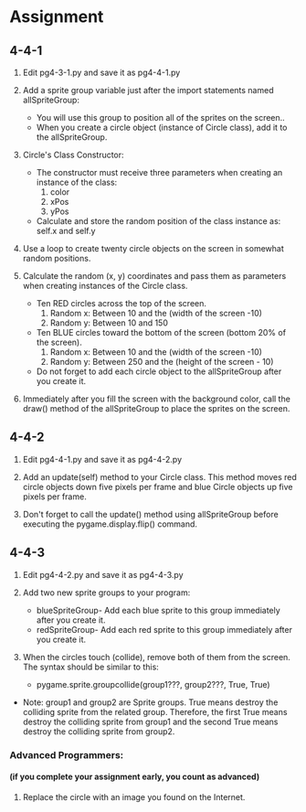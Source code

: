 # Assignment
## 4-4-1

1. Edit pg4-3-1.py and save it as pg4-4-1.py

2. Add a sprite group variable just after the import statements named allSpriteGroup:
    - You will use this group to position all of the sprites on the screen..
    - When you create a circle object (instance of Circle class), add it to the allSpriteGroup.

3. Circle's Class Constructor:
    - The constructor must receive three parameters when creating an instance of the class:
        1. color
        2. xPos
        3. yPos
    - Calculate and store the random position of the class instance as: self.x and self.y

4. Use a loop to create twenty circle objects on the screen in somewhat random positions.

5. Calculate the random (x, y) coordinates and pass them as parameters when creating instances of the Circle class.
    - Ten RED circles across the top of the screen.
        1. Random x: Between 10 and the (width of the screen -10)
        2. Random y: Between 10 and 150
    - Ten BLUE circles toward the bottom of the screen (bottom 20% of the screen).
        1. Random x: Between 10 and the (width of the screen -10)
        2. Random y: Between 250 and the (height of the screen - 10)

    * Do not forget to add each circle object to the allSpriteGroup after you create it.

6. Immediately after you fill the screen with the background color, call the draw() method of the allSpriteGroup to place the sprites on the screen.


## 4-4-2

1. Edit pg4-4-1.py and save it as pg4-4-2.py

2. Add an update(self) method to your Circle class. This method moves red circle objects down five pixels per frame and blue Circle objects up five pixels per frame.

3. Don't forget to call the update() method using allSpriteGroup before executing the pygame.display.flip() command.

## 4-4-3

1. Edit pg4-4-2.py and save it as pg4-4-3.py

2. Add two new sprite groups to your program:
    - blueSpriteGroup- Add each blue sprite to this group immediately after you create it.
    - redSpriteGroup- Add each red sprite to this group immediately after you create it.
3. When the circles touch (collide), remove both of them from the screen. The syntax should be similar to this:
    - pygame.sprite.groupcollide(group1???, group2???, True, True)

* Note: group1 and group2 are Sprite groups. True means destroy the colliding sprite from the related group. Therefore, the first True means destroy the colliding sprite from group1 and the second True means destroy the colliding sprite from group2.


### Advanced Programmers: 
#### (if you complete your assignment early, you count as advanced)

1. Replace the circle with an image you found on the Internet.